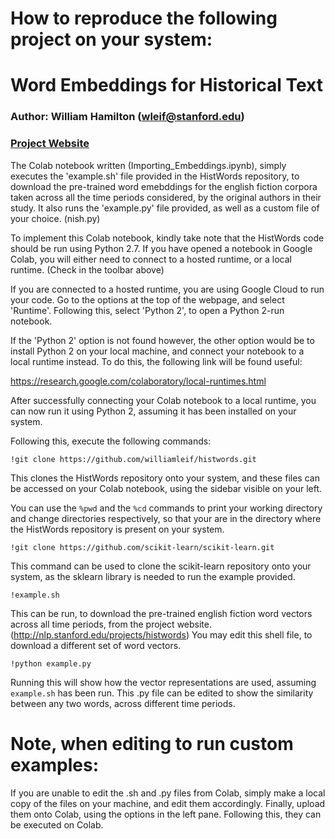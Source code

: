 # How to reproduce the following project on your system:

# Word Embeddings for Historical Text

### Author: William Hamilton (wleif@stanford.edu)
### [Project Website](http://nlp.stanford.edu/projects/histwords)

The Colab notebook written (Importing_Embeddings.ipynb), simply executes the 'example.sh' file provided in the HistWords repository, to download the pre-trained word emebddings for the english fiction corpora taken across all the time periods considered, by the original authors in their study. It also runs the 'example.py' file provided, as well as a custom file of your choice. (nish.py)

To implement this Colab notebook, kindly take note that the HistWords code should be run using Python 2.7. If you have opened a notebook in Google Colab, you will either need to connect to a hosted runtime, or a local runtime. (Check in the toolbar above)

If you are connected to a hosted runtime, you are using Google Cloud to run your code. Go to the options at the top of the webpage, and select 'Runtime'. Following this, select 'Python 2', to open a Python 2-run notebook.

If the 'Python 2' option is not found however, the other option would be to install Python 2 on your local machine, and connect your notebook to a local runtime instead. To do this, the following link will be found useful:  

https://research.google.com/colaboratory/local-runtimes.html

After successfully connecting your Colab notebook to a local runtime, you can now run it using Python 2, assuming it has been installed on your system.

Following this, execute the following commands:

```
!git clone https://github.com/williamleif/histwords.git
```
This clones the HistWords repository onto your system, and these files can be accessed on your Colab notebook, using the sidebar visible on your left.


You can use the `%pwd` and the `%cd` commands to print your working directory and change directories respectively, so that your are in the directory where the HistWords repository is present on your system.

```
!git clone https://github.com/scikit-learn/scikit-learn.git
```
This command can be used to clone the scikit-learn repository onto your system, as the sklearn library is needed to run the example provided.

```
!example.sh
```
This can be run, to download the pre-trained english fiction word vectors across all time periods, from the project website. (http://nlp.stanford.edu/projects/histwords)
You may edit this shell file, to download a different set of word vectors.


```
!python example.py
```
Running this will show how the vector representations are used, assuming `example.sh` has been run. This .py file can be edited to show the similarity between any two words, across different time periods.

# Note, when editing to run custom examples:

If you are unable to edit the .sh and .py files from Colab, simply make a local copy of the files on your machine, and edit them accordingly. Finally, upload them onto Colab, using the options in the left pane. Following this, they can be executed on Colab.
